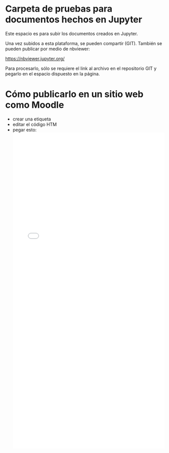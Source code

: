 # Carpeta de pruebas para documentos hechos en Jupyter

Este espacio es para subir los documentos creados en Jupyter.

Una vez subidos a esta plataforma, se pueden compartir (GIT).
También se pueden publicar por medio de nbviewer:

https://nbviewer.jupyter.org/

Para procesarlo, sólo se requiere el link al archivo en el repositorio GIT y pegarlo en el espacio dispuesto en la página.

# Cómo publicarlo en un sitio web como Moodle

- crear una etiqueta
- editar el código HTM
- pegar esto: <iframe src="enlace obtenido de nbviewer" width="100%" height="1000" frameborder="0" marginheight="0" marginwidth="0">Loading...</iframe>
